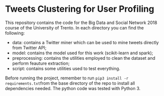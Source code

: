 # Tweets Clustering for User Profiling

This repository contains the code for the Big Data and Social Network
2018 course of the University of Trento. In each directory you can find the following:
  * data: contains a Twitter miner which can be used to mine tweets directly from Twitter API;
  * model: contains the model used for this work (scikit-learn and spark);
  * preprocessing: contains the utilities employed to clean the dataset and perform feauture extraction;
  * script: contains some utilities used to test everything.

Before running the project, remember to run `pip3 install -r requirements.txt`from the
base directory of the repo to install all dependencies needed. The python code was tested
with Python 3.
